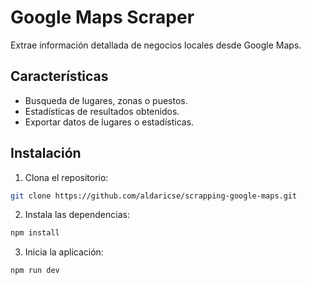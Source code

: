 # Google Maps Scraper

Extrae información detallada de negocios locales desde Google Maps.

## Características

- Busqueda de lugares, zonas o puestos.
- Estadísticas de resultados obtenidos.
- Exportar datos de lugares o estadísticas.

## Instalación

1. Clona el repositorio:
  ```bash
  git clone https://github.com/aldaricse/scrapping-google-maps.git
  ```
2. Instala las dependencias:
  ```bash
  npm install
  ```
3. Inicia la aplicación:
  ```bash
  npm run dev
  ```

